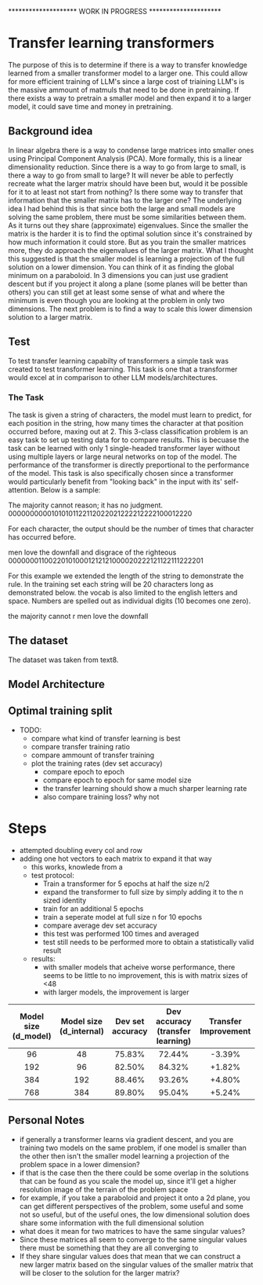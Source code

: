 ******************** WORK IN PROGRESS *********************


# Transfer learning transformers

The purpose of this is to determine if there is a way to transfer knowledge learned from a smaller transformer model to a larger one. This could allow for more efficient training of LLM's since a large cost of triaining LLM's is the massive ammount of matmuls that need to be done in pretraining. If there exists a way to pretrain a smaller model and then expand it to a larger model, it could save time and money in pretraining.

## Background idea

In linear algebra there is a way to condense large matrices into smaller ones using Principal Component Analysis (PCA). More formally, this is a linear dimensionality reduction. Since there is a way to go from large to small, is there a way to go from small to large? It will never be able to perfectly recreate what the larger matrix should have been but, would it be possible for it to at least not start from nothing? Is there some way to transfer that information that the smaller matrix has to the larger one?
The underlying idea I had behind this is that since both the large and small models are solving the same problem, there must be some similarities between them. As it turns out they share (approximate) eigenvalues. Since the smaller the matrix is the harder it is to find the optimal solution since it's constrained by how much information it could store. But as you train the smaller matrices more, they do approach the eigenvalues of the larger matrix. What I thought this suggested is that the smaller model is learning a projection of the full solution on a lower dimension. You can think of it as finding the global minimum on a paraboloid. In 3 dimensions you can just use gradient descent but if you project it along a plane (some planes will be better than others) you can still get at least some sense of what and where the minimum is even though you are looking at the problem in only two dimensions. 
The next problem is to find a way to scale this lower dimension solution to a larger matrix.

## Test
To test transfer learning capabilty of transformers a simple task was created to test transformer learning. This task is one that a transformer would excel at in comparison to other LLM models/architectures.

### The Task
The task is given a string of characters, the model must learn to predict, for each position in the string, how many times the character at that position occurred before, maxing out at 2. This 3-class classification problem is an easy task to set up testing data for to compare results. This is becuase the task can be learned with only 1 single-headed transformer layer without using multiple layers or large neural networks on top of the model. The performance of the transformer is directly preportional to the performance of the model. 
This task is also specifically chosen since a transformer would particularly benefit from "looking back" in the input with its' self-attention. 
Below is a sample:

The majority cannot reason; it has no judgment.
00000000001010101122112022021222212222100012220

For each character, the output should be the number of times that character has occurred before.

men love the downfall and disgrace of the righteous
000000011002201010001212121000020222121122111222201

For this example we extended the length of the string to demonstrate the rule. In the training set each string will be 20 characters long as demonstrated below. the vocab is also limited to the english letters and space. Numbers are spelled out as individual digits (10 becomes one zero).

the majority cannot r
men love the downfall
## The dataset
The dataset was taken from text8. 



## Model Architecture


## Optimal training split
- TODO:
    - compare what kind of transfer learning is best
    - compare transfer training ratio
    - compare ammount of transfer training
    - plot the training rates (dev set accuracy)
        - compare epoch to epoch 
        - compare epoch to epoch for same model size
        - the transfer learning should show a much sharper learning rate
        - also compare training loss? why not 

# Steps 
- attempted doubling every col and row
- adding one hot vectors to each matrix to expand it that way
    - this works, knowlede from a 
    - test protocol:
        - Train a transformer for 5 epochs at half the size n/2
        - expand the transformer to full size by simply adding it to the n sized identity
        - train for an additional 5 epochs
        - train a seperate model at full size n for 10 epochs
        - compare average dev set accuracy
        - this test was performed 100 times and averaged     
        - test still needs to be performed more to obtain a statistically valid result
    - results:
        - with smaller models that acheive worse performance, there seems to be little to no improvement, this is with matrix sizes of <48
        - with larger models, the improvement is larger

| Model size (d_model) | Model size (d_internal) | Dev set accuracy | Dev accuracy (transfer learning) | Transfer Improvement |
|:--------------------:|:-----------------------:|:----------------:|:--------------------------------:|:--------------------:|
| 96 | 48 | 75.83% | 72.44% | -3.39% |
| 192 | 96 | 82.50% | 84.32% | +1.82% |
| 384 | 192 | 88.46% | 93.26% | +4.80% |
| 768 | 384 | 89.80% | 95.04% | +5.24% |



## Personal Notes

- if generally a transformer learns via gradient descent, and you are training two models on the same problem, if one model is smaller than the other then isn't the smaller model learning a projection of the problem space in a lower dimension?
- if that is the case then the there could be some overlap in the solutions that can be found as you scale the model up, since it'll get a higher resolution image of the terrain of the problem space
- for example, if you take a paraboloid and project it onto a 2d plane, you can get different perspectives of the problem, some useful and some not so useful, but of the useful ones, the low dimensional solution does share some information with the full dimensional solution
- what does it mean for two matrices to have the same singular values?
- Since these matrices all seem to converge to the same singular values there must be something that they are all converging to 
- If they share singular values does that mean that we can construct a new larger matrix based on the singular values of the smaller matrix that will be closer to the solution for the larger matrix?




